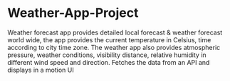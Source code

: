 # Weather-App-Project
Weather forecast app provides detailed local forecast &amp; weather forecast world wide, the app provides the current temperature in Celsius, time according to city time zone. The weather app also provides atmospheric pressure, weather conditions, visibility distance, relative humidity in different wind speed and direction. Fetches the data from an API and displays in a motion UI 
